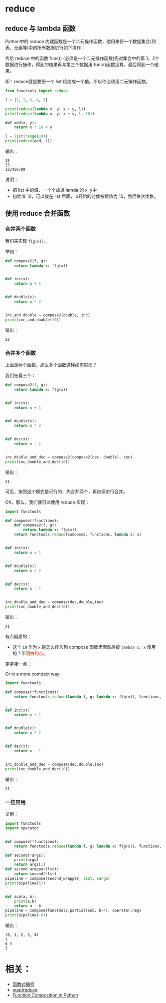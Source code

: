 
# reduce


## reduce 与 lambda 函数

Python中的 reduce 内建函数是一个二元操作函数，他用来将一个数据集合(列表，元组等)中的所有数据进行如下操作：

传给 reduce 中的函数 func() (必须是一个二元操作函数)先对集合中的第 1，2个数据进行操作，得到的结果再与第三个数据用 func()函数运算，最后得到一个结果。

即：reduce就是要把一个 list 给缩成一个值。所以你必须用二元操作函数。

```py
from functools import reduce

l = [1, 2, 3, 4, 5]

print(reduce(lambda x, y: x + y, l))
print(reduce(lambda x, y: x + y, l, 10))

def add(x, y):
    return x * 10 + y

l = list(range(10))
print(reduce(add, l))
```

输出：

```
15
25
123456789
```

说明：

- 把 list 中的值，一个个放进 lamda 的 x, y中
- 初始值 10，可以放在 list 后面， x开始的时候被赋值为 10，然后依次类推。




## 使用 reduce 合并函数

### 合并两个函数


我们来实现 `f(g(x))`。

举例：

```py
def compose2(f, g):
    return lambda x: f(g(x))


def inc(x):
    return x + 1


def double(x):
    return x * 2


inc_and_double = compose2(double, inc)
print(inc_and_double(10))
```

输出：

```
22
```

### 合并多个函数

上面是两个函数，那么多个函数这样如何实现？

我们先看三个：


```py
def compose2(f, g):
    return lambda x: f(g(x))


def inc(x):
    return x + 1


def double(x):
    return x * 2


def dec(x):
    return x - 1


inc_double_and_dec = compose2(compose2(dec, double), inc)
print(inc_double_and_dec(10))
```

输出：

```
21
```

可见，按照这个模式是可行的，先合并两个，再继续进行合并。

OK，那么，我们就可以使用 reduce 实现：


```py
import functools

def compose(*functions):
    def compose2(f, g):
        return lambda x: f(g(x))
    return functools.reduce(compose2, functions, lambda x: x)


def inc(x):
    return x + 1


def double(x):
    return x * 2


def dec(x):
    return x - 1


inc_double_and_dec = compose(dec,double,inc)
print(inc_double_and_dec(10))
```

输出：

```
21
```

有点疑惑的：

- 这个 `10` 作为 `x` 是怎么传入到 compose 函数里面然后被 `lambda x: x` 使用的？<span style="color:red;">不明白的点。</span>

更紧凑一点：

Or in a more compact way:

```py
import functools

def compose(*functions):
    return functools.reduce(lambda f, g: lambda x: f(g(x)), functions, lambda x: x)


def inc(x):
    return x + 1


def double(x):
    return x * 2


def dec(x):
    return x - 1


inc_double_and_dec = compose(dec,double,inc)
print(inc_double_and_dec(10))
```

输出：

```
21
```

### 一些应用

举例：


```py
import functools
import operator


def compose(*functions):
    return functools.reduce(lambda f, g: lambda x: f(g(x)), functions, lambda x: x)

def second(*args):
    print(args)
    return args[1]
def second_wrapper(lst):
    return second(*lst)
pipeline = compose(second_wrapper, list, range)
print(pipeline(5))


def sub(a, b):
    print(a,b)
    return a - b
pipeline = compose(functools.partial(sub, b=4), operator.neg)
print(pipeline(-6))
```

输出：

```
(0, 1, 2, 3, 4)
1
6 4
2
```






# 相关：


- [函数式编程](https://coolshell.cn/articles/10822.html)
- [map/reduce](https://www.liaoxuefeng.com/wiki/0014316089557264a6b348958f449949df42a6d3a2e542c000/0014317852443934a86aa5bb5ea47fbbd5f35282b331335000)
- [Function Composition in Python](https://mathieularose.com/function-composition-in-Python/)
